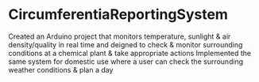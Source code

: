 # CircumferentiaReportingSystem
Created an Arduino project that monitors temperature, sunlight &amp; air density/quality in real time and deigned to check &amp; monitor surrounding conditions at a chemical plant &amp; take appropriate actions Implemented the same system for domestic use where a user can check the surrounding weather conditions &amp; plan a day
